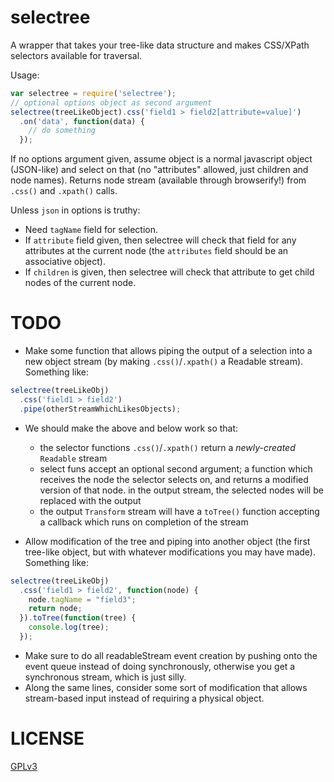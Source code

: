 selectree
=========

A wrapper that takes your tree-like data structure and makes CSS/XPath selectors available for traversal.

Usage:
``` javascript
var selectree = require('selectree');
// optional options object as second argument
selectree(treeLikeObject).css('field1 > field2[attribute=value]')
  .on('data', function(data) {
    // do something
  });
```

If no options argument given, assume object is a normal javascript object (JSON-like) and select on that (no "attributes" allowed, just children and node names). Returns node stream (available through browserify!) from `.css()` and `.xpath()` calls.

Unless `json` in options is truthy:
- Need `tagName` field for selection.
- If `attribute` field given, then selectree will check that field for any attributes at the current node (the `attributes` field should be an associative object).
- If `children` is given, then selectree will check that attribute to get child nodes of the current node.

# TODO

- Make some function that allows piping the output of a selection into a new object stream (by making `.css()`/`.xpath()` a Readable stream). Something like:

``` javascript
selectree(treeLikeObj)
  .css('field1 > field2')
  .pipe(otherStreamWhichLikesObjects);
```

- We should make the above and below work so that:
  - the selector functions `.css()`/`.xpath()` return a *newly-created* `Readable` stream
  - select funs accept an optional second argument; a function which receives the node the selector selects on, and returns a modified version of that node. in the output stream, the selected nodes will be replaced with the output
  - the output `Transform` stream will have a `toTree()` function accepting a callback which runs on completion of the stream

- Allow modification of the tree and piping into another object (the first tree-like object, but with whatever modifications you may have made). Something like:

``` javascript
selectree(treeLikeObj)
  .css('field1 > field2', function(node) {
    node.tagName = "field3";
    return node;
  }).toTree(function(tree) {
    console.log(tree);
  });
```

- Make sure to do all readableStream event creation by pushing onto the event queue instead of doing synchronously, otherwise you get a synchronous stream, which is just silly.
- Along the same lines, consider some sort of modification that allows stream-based input instead of requiring a physical object.

# LICENSE

[GPLv3](GPL.md)
